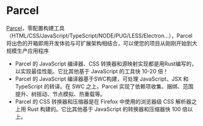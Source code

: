 # Parcel

[Parcel](https://parceljs.org/)，零配置构建工具（HTML/CSS/JavaScript/TypeScript/NODE/PUG/LESS/Electron...），Parcel 将出色的开箱即用开发体验与可扩展架构相结合，可以使您的项目从刚刚开始到大规模生产应用程序

- Parcel 的 JavaScript 编译器、CSS 转换器和源映射实现都是用Rust编写的，以实现最佳性能。它比其他基于 JavaScript 的工具快 10-20 倍！
- Parcel 的 JavaScript 编译器基于SWC构建，可处理 JavaScript、JSX 和 TypeScript 的转译。在 SWC 之上，Parcel 实现了依赖项收集、捆绑、范围提升、树摇动、节点模拟、热重载等。
- Parcel 的 CSS 转换器和压缩器是在 Firefox 中使用的浏览器级 CSS 解析器之上用 Rust 构建的。它比其他基于 JavaScript 的转换器和压缩器快 100 倍以上。
